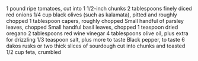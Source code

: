 1 pound ripe tomatoes, cut into 1 1/2-inch chunks
2 tablespoons finely diced red onions
1/4 cup black olives (such as kalamata), pitted and roughly chopped
1 tablespoon capers, roughly chopped
Small handful of parsley leaves, chopped
Small handful basil leaves, chopped
1 teaspoon dried oregano
2 tablespoons red wine vinegar
4 tablespoons olive oil, plus extra for drizzling
1/3 teaspoon salt, plus more to taste
Black pepper, to taste
6 dakos rusks or two thick slices of sourdough cut into chunks and toasted
1/2 cup feta, crumbled